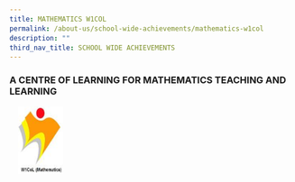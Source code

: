 ```yaml
---
title: MATHEMATICS W1COL
permalink: /about-us/school-wide-achievements/mathematics-w1col
description: ""
third_nav_title: SCHOOL WIDE ACHIEVEMENTS
---
```

### A CENTRE OF LEARNING FOR MATHEMATICS TEACHING AND LEARNING


<img src="/images/w1col_1.jpeg" style="width:80px;height:120px;margin-left:15px;" align = "left">
